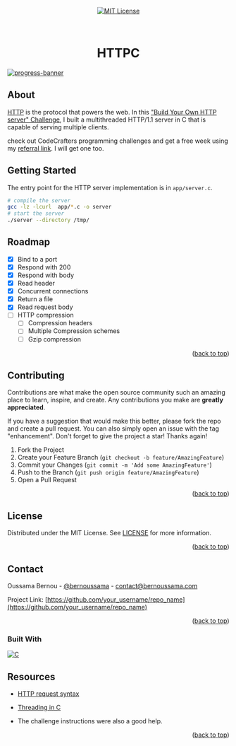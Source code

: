 <a id="readme-top"></a>

<div align="center">

[![MIT License][license-shield]][license-url]

</div>
<br />

<div align="center">
<h1 align="center">HTTPC</h1>
</div>

[![progress-banner](https://backend.codecrafters.io/progress/http-server/d6024b54-aeef-4707-9128-f99b7d5d5df8)](https://app.codecrafters.io/users/codecrafters-bot?r=2qF)

## About

[HTTP](https://en.wikipedia.org/wiki/Hypertext_Transfer_Protocol) is the
protocol that powers the web. In this ["Build Your Own HTTP server" Challenge](https://app.codecrafters.io/courses/http-server/overview), I built a multithreaded HTTP/1.1 server in C that is capable of serving multiple clients.

check out CodeCrafters programming challenges and get a free week using my [referral link](https://app.codecrafters.io/r/cute-gorilla-362426). I will get one too.

## Getting Started

The entry point for the HTTP server implementation is in `app/server.c`.

```sh
# compile the server
gcc -lz -lcurl  app/*.c -o server
# start the server
./server --directory /tmp/
```

<!-- ROADMAP -->

## Roadmap

- [x] Bind to a port
- [x] Respond with 200
- [x] Respond with body
- [x] Read header
- [x] Concurrent connections
- [x] Return a file
- [x] Read request body
- [ ] HTTP compression
  - [ ] Compression headers
  - [ ] Multiple Compression schemes
  - [ ] Gzip compression

<p align="right">(<a href="#readme-top">back to top</a>)</p>

<!-- CONTRIBUTING -->
## Contributing

Contributions are what make the open source community such an amazing place to learn, inspire, and create. Any contributions you make are **greatly appreciated**.

If you have a suggestion that would make this better, please fork the repo and create a pull request. You can also simply open an issue with the tag "enhancement".
Don't forget to give the project a star! Thanks again!

1. Fork the Project
2. Create your Feature Branch (`git checkout -b feature/AmazingFeature`)
3. Commit your Changes (`git commit -m 'Add some AmazingFeature'`)
4. Push to the Branch (`git push origin feature/AmazingFeature`)
5. Open a Pull Request

<p align="right">(<a href="#readme-top">back to top</a>)</p>

<!-- LICENSE -->
## License

Distributed under the MIT License. See [LICENSE](https://github.com/0ussamaBernou/httpc?tab=MIT-1-ov-file) for more information.

<p align="right">(<a href="#readme-top">back to top</a>)</p>


<!-- CONTACT -->
## Contact

Oussama Bernou - [@bernoussama](https://x.com/bernoussama) - contact@bernoussama.com

Project Link: [https://github.com/your_username/repo_name](https://github.com/your_username/repo_name)


<p align="right">(<a href="#readme-top">back to top</a>)</p>


### Built With

 [![C][C-shield]][C-url]


## Resources

- [HTTP request syntax](https://www.w3.org/Protocols/rfc2616/rfc2616-sec5.html)

- [Threading in C](https://www.geeksforgeeks.org/multithreading-in-c)

- The challenge instructions were also a good help.

<p align="right">(<a href="#readme-top">back to top</a>)</p>

<!-- MARKDOWN LINKS & IMAGES -->
<!-- https://www.markdownguide.org/basic-syntax/#reference-style-links -->
[license-shield]: https://img.shields.io/github/license/0ussamaBernou/httpc?style=for-the-badge
[license-url]: https://github.com/0ussamaBernou/httpc/blob/master/LICENSE.txt
[C-shield]: https://img.shields.io/badge/-0769AD?style=for-the-badge&logo=C&logoColor=white
[C-url]: https://en.wikipedia.org/wiki/C_(programming_language)
